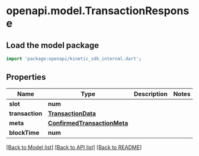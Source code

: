 # openapi.model.TransactionResponse

## Load the model package
```dart
import 'package:openapi/kinetic_sdk_internal.dart';
```

## Properties
Name | Type | Description | Notes
------------ | ------------- | ------------- | -------------
**slot** | **num** |  | 
**transaction** | [**TransactionData**](TransactionData.md) |  | 
**meta** | [**ConfirmedTransactionMeta**](ConfirmedTransactionMeta.md) |  | 
**blockTime** | **num** |  | 

[[Back to Model list]](../README.md#documentation-for-models) [[Back to API list]](../README.md#documentation-for-api-endpoints) [[Back to README]](../README.md)


